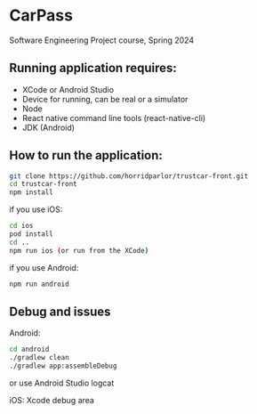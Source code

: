 # CarPass
Software Engineering Project course, Spring 2024

## Running application requires:

- XCode or Android Studio
- Device for running, can be real or a simulator
- Node
- React native command line tools (react-native-cli)
- JDK (Android)

## How to run the application:

```bash
git clone https://github.com/horridparlor/trustcar-front.git
cd trustcar-front
npm install
```

if you use iOS:
```bash
cd ios
pod install
cd ..
npm run ios (or run from the XCode)
```

if you use Android:
```bash
npm run android
```

## Debug and issues
Android:
```bash
cd android
./gradlew clean
./gradlew app:assembleDebug
```
or use Android Studio logcat

iOS:
Xcode debug area



